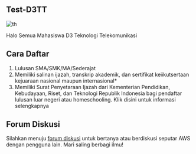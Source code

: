 ## Test-D3TT
![th](https://github.com/AhmadMahmuda/Test-D3TT/assets/106505260/1d3bed45-1f6b-4c56-bdc2-627175d7e22b)

Halo Semua Mahasiswa D3 Teknologi Telekomunikasi

## Cara Daftar
1. Lulusan SMA/SMK/MA/Sederajat
2. Memiliki salinan ijazah, transkrip akademik, dan sertifikat keiikutsertaan kejuaraan nasional maupun internasional*
3. Memiliki Surat Penyetaraan Ijazah dari Kementerian Pendidikan, Kebudayaan, Riset, dan Teknologi Republik Indonesia bagi pendaftar lulusan luar negeri atau homeschooling. Klik disini untuk informasi selengkapnya

## Forum Diskusi

Silahkan menuju [forum diskusi](https://github.com/AhmadMahmuda/forum/discussions) untuk bertanya atau berdiskusi seputar AWS dengan pengguna lain. Mari saling berbagi ilmu!
